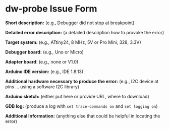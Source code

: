 # dw-probe Issue Form

**Short description:** (e.g., Debugger did not stop at breakpoint)

**Detailed error description:** (a detailed description how to provoke the error)

**Target system:** (e.g., ATtiny24, 8 MHz, 5V or Pro Mini, 328, 3.3V)

**Debugger board:** (e.g., Uno or Micro)

**Adapter board**: (e.g., none or V1.0)

**Arduino IDE version:** (e.g., IDE 1.8.13)

**Additional hardware necessary to produce the error:** (e.g., I2C device at pins ... using a software I2C library)

**Arduino sketch:** (either put here or provide URL, where to download)

**GDB log:**  (produce a log with `set trace-commands on` and  `set logging on`)

**Additional Information:** (anything else that could be helpful in locating the error)
